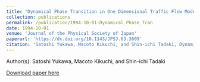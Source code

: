 ```yaml
---
title: "Dynamical Phase Transition in One Dimensional Traffic Flow Model with Blockage"
collection: publications
permalink: /publication/1994-10-01-Dynamical_Phase_Tran
date: 1994-10-01
venue: 'Journal of the Physical Society of Japan'
paperurl: 'https://dx.doi.org/10.1143/JPSJ.63.3609'
citation: 'Satoshi Yukawa, Macoto Kikuchi, and Shin-ichi Tadaki, Dynamical Phase Transition in One Dimensional Traffic Flow Model with Blockage, Journal of the Physical Society of Japan, <b>63</b>, 3609, (1994)'
---
```


Author(s): Satoshi Yukawa, Macoto Kikuchi, and Shin-ichi Tadaki


<a href='https://dx.doi.org/10.1143/JPSJ.63.3609'>Download paper here</a>
